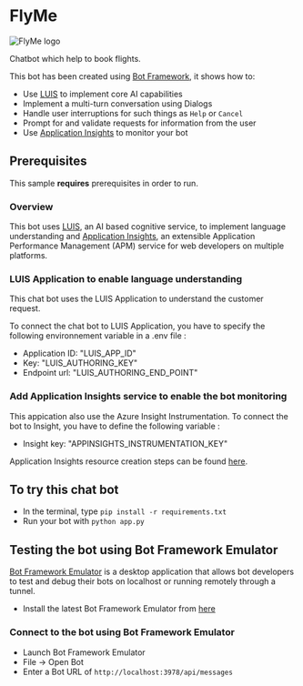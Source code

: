 # FlyMe

![FlyMe logo](https://user.oc-static.com/upload/2019/10/24/15719199766568_Capture%20d%E2%80%99e%CC%81cran%202019-10-24%20a%CC%80%2014.14.41.png)

Chatbot which help to book flights.

This bot has been created using [Bot Framework](https://dev.botframework.com), it shows how to:

- Use [LUIS](https://www.luis.ai) to implement core AI capabilities
- Implement a multi-turn conversation using Dialogs
- Handle user interruptions for such things as `Help` or `Cancel`
- Prompt for and validate requests for information from the user
- Use [Application Insights](https://docs.microsoft.com/azure/azure-monitor/app/cloudservices) to monitor your bot

## Prerequisites

This sample **requires** prerequisites in order to run.

### Overview

This bot uses [LUIS](https://www.luis.ai), an AI based cognitive service, to implement language understanding
and [Application Insights](https://docs.microsoft.com/azure/azure-monitor/app/cloudservices), an extensible Application Performance Management (APM) service for web developers on multiple platforms.

### LUIS Application to enable language understanding

This chat bot uses the LUIS Application to understand the customer request.

To connect the chat bot to LUIS Application, you have to specify the following environnement variable in a .env file :

- Application ID: "LUIS_APP_ID"
- Key: "LUIS_AUTHORING_KEY"
- Endpoint url: "LUIS_AUTHORING_END_POINT"

### Add Application Insights service to enable the bot monitoring

This appication also use the Azure Insight Instrumentation. To connect the bot to Insight, you have to define the following variable :

- Insight key: "APPINSIGHTS_INSTRUMENTATION_KEY"

Application Insights resource creation steps can be found [here](https://docs.microsoft.com/azure/azure-monitor/app/create-new-resource).

## To try this chat bot

- In the terminal, type `pip install -r requirements.txt`
- Run your bot with `python app.py`

## Testing the bot using Bot Framework Emulator

[Bot Framework Emulator](https://github.com/microsoft/botframework-emulator) is a desktop application that allows bot developers to test and debug their bots on localhost or running remotely through a tunnel.

- Install the latest Bot Framework Emulator from [here](https://github.com/Microsoft/BotFramework-Emulator/releases)

### Connect to the bot using Bot Framework Emulator

- Launch Bot Framework Emulator
- File -> Open Bot
- Enter a Bot URL of `http://localhost:3978/api/messages`

